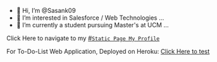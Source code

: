 - 👋 Hi, I’m @Sasank09
- 👀 I’m interested in Salesforce / Web Technologies ...
- 🌱 I’m currently a student pursuing Master's at UCM ...


Click Here to navigate to my [#`Static Page My Profile`](https://sasank09.github.io/Sasank09/MyProfile/index.html)

For To-Do-List Web Application, Deployed on Heroku: [Click Here to test](https://sasank-todo-list.herokuapp.com)
<!---
Sasank09/Sasank09 is a ✨ special ✨ repository because its `README.md` (this file) appears on your GitHub profile.
You can click the Preview link to take a look at your changes.
--->
